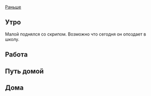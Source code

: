 [Раньше](2020.02.24.md)  
## Утро
Малой поднялся со скрипом. Возможно что сегодня он опоздает в школу.


## Работа
## Путь домой
## Дома
